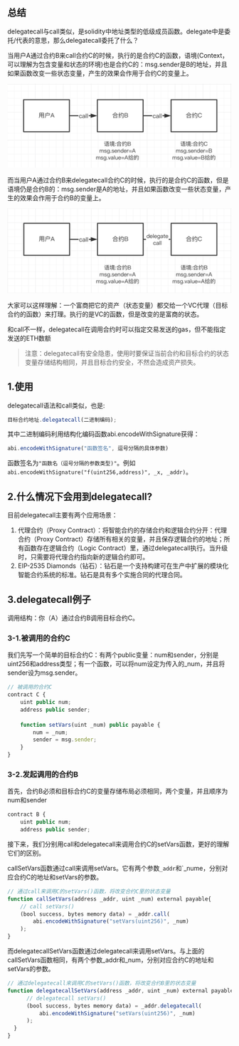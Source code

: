## 总结
delegatecall与call类似，是solidity中地址类型的低级成员函数。delegate中是委托/代表的意思，那么delegatecall委托了什么？

当用户A通过合约B来call合约C的时候，执行的是合约C的函数，语境(Context，可以理解为包含变量和状态的环境)也是合约C的：msg.sender是B的地址，并且如果函数改变一些状态变量，产生的效果会作用于合约C的变量上。

![](../img/委托.png)

而当用户A通过合约B来delegatecall合约C的时候，执行的是合约C的函数，但是语境仍是合约B的：msg.sender是A的地址，并且如果函数改变一些状态变量，产生的效果会作用于合约B的变量上。

![](../img/委托2.png)


大家可以这样理解：一个富商把它的资产（状态变量）都交给一个VC代理（目标合约的函数）来打理。执行的是VC的函数，但是改变的是富商的状态。

和call不一样，delegatecall在调用合约时可以指定交易发送的gas，但不能指定发送的ETH数额

>注意：delegatecall有安全隐患，使用时要保证当前合约和目标合约的状态变量存储结构相同，并且目标合约安全，不然会造成资产损失。

## 1.使用
delegatecall语法和call类似，也是:
```js
目标合约地址.delegatecall(二进制编码);
```
其中二进制编码利用结构化编码函数abi.encodeWithSignature获得：
```js
abi.encodeWithSignature("函数签名", 逗号分隔的具体参数)
```

函数签名为`"函数名（逗号分隔的参数类型)"`。例如`abi.encodeWithSignature("f(uint256,address)", _x, _addr)`。


## 2.什么情况下会用到delegatecall?
目前delegatecall主要有两个应用场景：
1. 代理合约（Proxy Contract）：将智能合约的存储合约和逻辑合约分开：代理合约（Proxy Contract）存储所有相关的变量，并且保存逻辑合约的地址；所有函数存在逻辑合约（Logic Contract）里，通过delegatecall执行。当升级时，只需要将代理合约指向新的逻辑合约即可。
2. EIP-2535 Diamonds（钻石）：钻石是一个支持构建可在生产中扩展的模块化智能合约系统的标准。钻石是具有多个实施合同的代理合同。 

## 3.delegatecall例子
调用结构：你（A）通过合约B调用目标合约C。

### 3-1.被调用的合约C
我们先写一个简单的目标合约C：有两个public变量：num和sender，分别是uint256和address类型；有一个函数，可以将num设定为传入的_num，并且将sender设为msg.sender。
```js
// 被调用的合约C
contract C {
    uint public num;
    address public sender;

    function setVars(uint _num) public payable {
        num = _num;
        sender = msg.sender;
    }
}
```

### 3-2.发起调用的合约B
首先，合约B必须和目标合约C的变量存储布局必须相同，两个变量，并且顺序为num和sender
```js
contract B {
    uint public num;
    address public sender;
```

接下来，我们分别用call和delegatecall来调用合约C的setVars函数，更好的理解它们的区别。

callSetVars函数通过call来调用setVars。它有两个参数`_addr`和`_nume，分别对应合约C的地址和setVars的参数。
```js
// 通过call来调用C的setVars()函数，将改变合约C里的状态变量
function callSetVars(address _addr, uint _num) external payable{
    // call setVars()
    (bool success, bytes memory data) = _addr.call(
        abi.encodeWithSignature("setVars(uint256)", _num)
    );
}
```

而delegatecallSetVars函数通过delegatecall来调用setVars。与上面的callSetVars函数相同，有两个参数_addr和_num，分别对应合约C的地址和setVars的参数。
```js
// 通过delegatecall来调用C的setVars()函数，将改变合约B里的状态变量
function delegatecallSetVars(address _addr, uint _num) external payable{
      // delegatecall setVars()
      (bool success, bytes memory data) = _addr.delegatecall(
          abi.encodeWithSignature("setVars(uint256)", _num)
      );
  }
}
```




